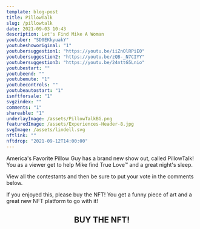 ```yaml
---
template: blog-post
title: PillowTalk
slug: /pillowtalk
date: 2021-09-03 10:43
description: Let's Find Mike A Woman
youtuber: "SD0EKkyuakY"
youtubeshoworiginal: "1"
youtubersuggestion1: "https://youtu.be/iiZnOlRPiE0"
youtubersuggestion2: "https://youtu.be/zQB-_N7CIYY"
youtubersuggestion3: "https://youtu.be/24nttG5Lnio"
youtubestart: ""
youtubeend: ""
youtubemute: "1"
youtubecontrols: ""
youtubeautostart: "1"
isnftforsale: "1"
svgzindex: ""
comments: "1"
shareable: "1"
underlayImage: /assets/PillowTalkBG.png
featuredImage: /assets/Experiences-Header-8.jpg
svgImage: /assets/lindell.svg
nftlink: ""
nftdrop: "2021-09-12T14:00:00"
---
```

America's Favorite Pillow Guy has a brand new show out, called PillowTalk! You as a viewer get to help Mike find True Love™ and a great night's sleep. 

View all the contestants and then be sure to put your vote in the comments below. 

If you enjoyed this, please buy the NFT! You get a funny piece of art and a great new NFT platform to go with it!



<h2 class="neonText" style="text-align: center;">BUY THE NFT!</h2>
<nft-card style="border:none;border-radius:12px" contractAddress="0x495f947276749ce646f68ac8c248420045cb7b5e" tokenId="14583650834310525071617320783641503123203461641321595508191183191728178855937"> </nft-card>


 

